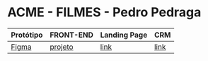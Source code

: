 # ACME - FILMES - Pedro Pedraga

Protótipo | FRONT-END | Landing Page | CRM
----------|-----------|--------------|-----
[Figma][link1] | [projeto][link2] | [link][link3] | [link][link3] 


[link1]: https://www.figma.com/file/fCXIeHbD7sOajG9KUdZDuh/FilmesAcme?type=design&node-id=5-127&mode=design&t=6AgLd1eFhqu2mQEf-0
[link2]: https://github.com/PedrooTz/ACMEFilmes2.git
[link3]: https://pedrootz.github.io/ACMEFilmes2/src/
